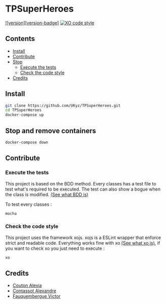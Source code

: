 # TPSuperHeroes 

[![version][version-badge]][CHANGELOG] [![XO code style](https://img.shields.io/badge/code_style-XO-5ed9c7.svg)](https://github.com/xojs/xo)

## Contents
  * [Install][Installation]
  * [Contribute][Contribute]
  * [Stop][Stop]
    * [Execute the tests][CheckTests]
    * [Check the code style][CheckXo]
  * [Credits][Credits]

## Install

```bash
git clone https://github.com/UKyz/TPSuperHeroes.git
cd TPSuperHeroes
docker-compose up
```

## Stop and remove containers

```bash
docker-compose down
```

## Contribute 
### Execute the tests
  This project is based on the BDD method. Every classes has a test file to test what's required to be executed. The test can also show a bogue when the class is modified. [(See what BDD is)][BDDWiki]
  
  To test every classes : 
  
```bash
mocha
```

### Check the code style
  This project uses the framework xojs. xojs is a ESLint wrapper that enforce strict and readable code. Everything works fine with xo [(See what xo is)][xo], if you want to check xo you just need to execute : 
  
```bash
xo
```

## Credits
  * [Couton Alexia][Alexia] 
  * [Contassot Alexandre][Alexandre]
  * [Fauquembergue Victor][Me]
  
  
  
[CHANGELOG]: ./CHANGELOG.md
[Alexia]: https://github.com/Alexia14
[Me]: https://github.com/UKyz
[Alexandre]: https://github.com/A1C0
[xo]: https://github.com/xojs/xo
[Credits]: https://github.com/UKyz/TPSuperHeroes/blob/master/README.md#credits
[Installation]: https://github.com/UKyz/TPSuperHeroes/blob/master/README.md#install
[Stop]: https://github.com/UKyz/TPSuperHeroes/blob/master/README.md#stop-and-remove-containers
[Contribute]: https://github.com/UKyz/TPSuperHeroes/blob/master/README.md#contribute
[CheckXo]: https://github.com/UKyz/TPSuperHeroes/blob/master/README.md#check-the-code-style
[CheckTests]: https://github.com/UKyz/TPSuperHeroes/blob/master/README.md#execute-the-tests
[BDDWiki]: https://en.wikipedia.org/wiki/Behavior-driven_development
